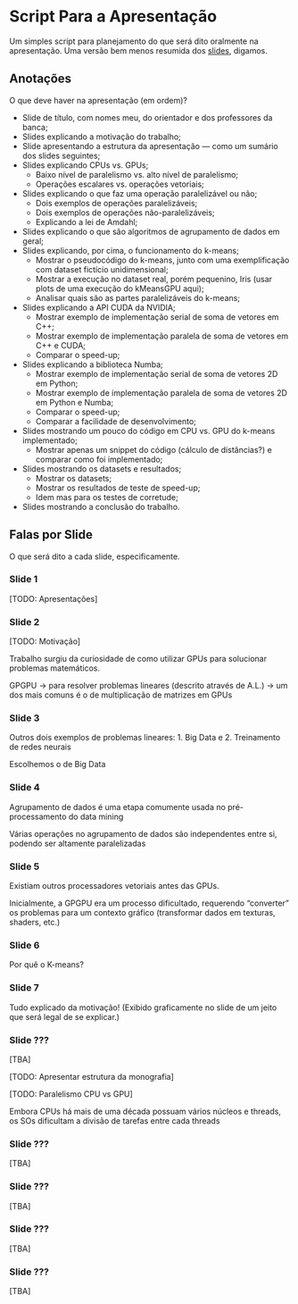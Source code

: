 # Script Para a Apresentação

Um simples script para planejamento do que será dito oralmente na apresentação. Uma versão bem menos resumida dos [slides](https://github.com/vinivosh/ufu-tcc2/blob/main/presentation/Apresenta%C3%A7%C3%A3o%20-%20TCC%202.odp), digamos.

## Anotações

O que deve haver na apresentação (em ordem)?

- Slide de título, com nomes meu, do orientador e dos professores da banca;
- Slides explicando a motivação do trabalho;
- Slide apresentando a estrutura da apresentação — como um sumário dos slides seguintes;
- Slides explicando CPUs vs. GPUs;
  - Baixo nível de paralelismo vs. alto nível de paralelismo;
  - Operações escalares vs. operações vetoriais;
- Slides explicando o que faz uma operação paralelizável ou não;
  - Dois exemplos de operações paralelizáveis;
  - Dois exemplos de operações não-paralelizáveis;
  - Explicando a lei de Amdahl;
- Slides explicando o que são algoritmos de agrupamento de dados em geral;
- Slides explicando, por cima, o funcionamento do k-means;
  - Mostrar o pseudocódigo do k-means, junto com uma exemplificação com dataset fictício unidimensional;
  - Mostrar a execução no dataset real, porém pequenino, Iris (usar plots de uma execução do kMeansGPU aqui);
  - Analisar quais são as partes paralelizáveis do k-means;
- Slides explicando a API CUDA da NVIDIA;
  - Mostrar exemplo de implementação serial de soma de vetores em C++;
  - Mostrar exemplo de implementação paralela de soma de vetores em C++ e CUDA;
  - Comparar o speed-up;
- Slides explicando a biblioteca Numba;
  - Mostrar exemplo de implementação serial de soma de vetores 2D em Python;
  - Mostrar exemplo de implementação paralela de soma de vetores 2D em Python e Numba;
  - Comparar o speed-up;
  - Comparar a facilidade de desenvolvimento;
- Slides mostrando um pouco do código em CPU vs. GPU do k-means implementado;
  - Mostrar apenas um snippet do código (cálculo de distâncias?) e comparar como foi implementado;
- Slides mostrando os datasets e resultados;
  - Mostrar os datasets;
  - Mostrar os resultados de teste de speed-up;
  - Idem mas para os testes de corretude;
- Slides mostrando a conclusão do trabalho.




## Falas por Slide

O que será dito a cada slide, especificamente.



### Slide 1

[TODO: Apresentações]



### Slide 2

[TODO: Motivação]

Trabalho surgiu da curiosidade de como utilizar GPUs para solucionar problemas matemáticos.

GPGPU → para resolver problemas lineares (descrito através de A.L.) → um dos mais comuns é o de multiplicação de matrizes em GPUs



### Slide 3

Outros dois exemplos de problemas lineares: 1. Big Data e 2. Treinamento de redes neurais

Escolhemos o de Big Data



### Slide 4

Agrupamento de dados é uma etapa comumente usada no pré-processamento do data mining

Várias operações no agrupamento de dados são independentes entre si, podendo ser altamente paralelizadas



### Slide 5

Existiam outros processadores vetoriais antes das GPUs.

Inicialmente, a GPGPU era um processo dificultado, requerendo “converter” os problemas para um contexto gráfico (transformar dados em texturas, shaders, etc.)




### Slide 6

Por quê o K-means?



### Slide 7

Tudo explicado da motivação! (Exibido graficamente no slide de um jeito que será legal de se explicar.)


### Slide ???

[TBA]

[TODO: Apresentar estrutura da monografia]


[TODO: Paralelismo CPU vs GPU]

Embora CPUs há mais de uma década possuam vários núcleos e threads, os SOs dificultam a divisão de tarefas entre cada threads



### Slide ???

[TBA]



### Slide ???

[TBA]



### Slide ???

[TBA]



### Slide ???

[TBA]

